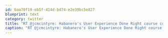```yaml
---
id: 6aa70f19-eb5f-414d-bd74-e2e39bc5e827
blueprint: text
category: twitter
title: "RT @jcmcintyre: Habanero's User Experience Done Right course comes to Edm Nov 23-24. http://bit.ly/aV024k. Learn about UE best practices."
caption: "RT @jcmcintyre: Habanero's User Experience Done Right course comes to Edm Nov 23-24. http://bit.ly/aV024k. Learn about UE best practices."
---
```


